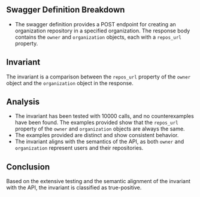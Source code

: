 ## Swagger Definition Breakdown
- The swagger definition provides a POST endpoint for creating an organization repository in a specified organization. The response body contains the `owner` and `organization` objects, each with a `repos_url` property.

## Invariant
The invariant is a comparison between the `repos_url` property of the `owner` object and the `organization` object in the response.

## Analysis
- The invariant has been tested with 10000 calls, and no counterexamples have been found. The examples provided show that the `repos_url` property of the `owner` and `organization` objects are always the same.
- The examples provided are distinct and show consistent behavior.
- The invariant aligns with the semantics of the API, as both `owner` and `organization` represent users and their repositories.

## Conclusion
Based on the extensive testing and the semantic alignment of the invariant with the API, the invariant is classified as true-positive.
